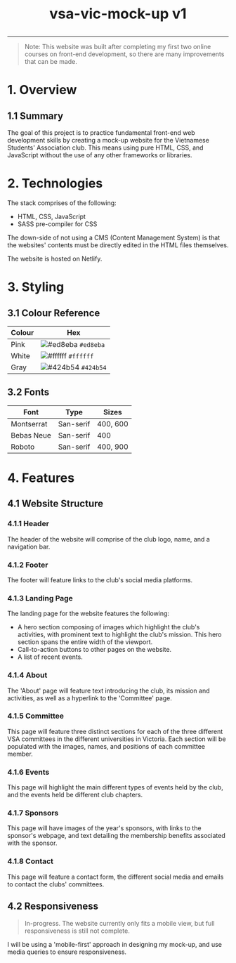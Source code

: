 <p style="text-align: center; font-weight: bold; font-size: 2rem">vsa-vic-mock-up v1</p>

---
>Note: This website was built after completing my first two online courses on front-end development, so there are many improvements that can be made.
# 1. Overview
## 1.1 Summary
The goal of this project is to practice fundamental front-end web development skills by creating a mock-up website for the Vietnamese Students' Association club. This means using pure HTML, CSS, and JavaScript without the use of any other frameworks or libraries.

# 2. Technologies
The stack comprises of the following:
* HTML, CSS, JavaScript
* SASS pre-compiler for CSS

The down-side of not using a CMS (Content Management System) is that the websites' contents must be directly edited in the HTML files themselves.

The website is hosted on Netlify.

# 3. Styling
## 3.1 Colour Reference
| Colour | Hex
| ------ | --------
| Pink   | ![#ed8eba](https://placehold.it/15/ed8eba/000000?text=+) `#ed8eba`
| White  | ![#ffffff](https://placehold.it/15/ffffff/000000?text=+) `#ffffff`
| Gray   | ![#424b54](https://placehold.it/15/424b54/000000?text=+) `#424b54`

## 3.2 Fonts
| Font | Type | Sizes
| ------ | ----- | --------
| Montserrat   | San-serif | 400, 600
| Bebas Neue  | San-serif |400
| Roboto   | San-serif | 400, 900

# 4. Features
## 4.1 Website Structure
### 4.1.1 Header
The header of the website will comprise of the club logo, name, and a navigation bar.

### 4.1.2 Footer
The footer will feature links to the club's social media platforms.

### 4.1.3 Landing Page
The landing page for the website features the following:
* A hero section composing of images which highlight the club's activities, with prominent text to highlight the club's mission. This hero section spans the entire width of the viewport.
* Call-to-action buttons to other pages on the website.
* A list of recent events.

### 4.1.4 About
The 'About' page will feature text introducing the club, its mission and activities, as well as a hyperlink to the 'Committee' page.

### 4.1.5 Committee
This page will feature three distinct sections for each of the three different VSA committees in the different universities in Victoria. Each section will be populated with the images, names, and positions of each committee member.

### 4.1.6 Events
This page will highlight the main different types of events held by the club, and the events held be different club chapters.

### 4.1.7 Sponsors
This page will have images of the year's sponsors, with links to the sponsor's webpage, and text detailing the membership benefits associated with the sponsor.

### 4.1.8 Contact
This page will feature a contact form, the different social media and emails to contact the clubs' committees.

## 4.2 Responsiveness
> In-progress. The website currently only fits a mobile view, but full responsiveness is still not complete.

I will be using a 'mobile-first' approach in designing my mock-up, and use media queries to ensure responsiveness.





